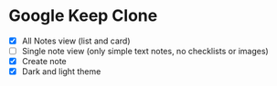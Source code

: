 # Google Keep Clone
- [x] All Notes view (list and card)
- [ ] Single note view (only simple text notes, no checklists or images)
- [x] Create note
- [x] Dark and light theme